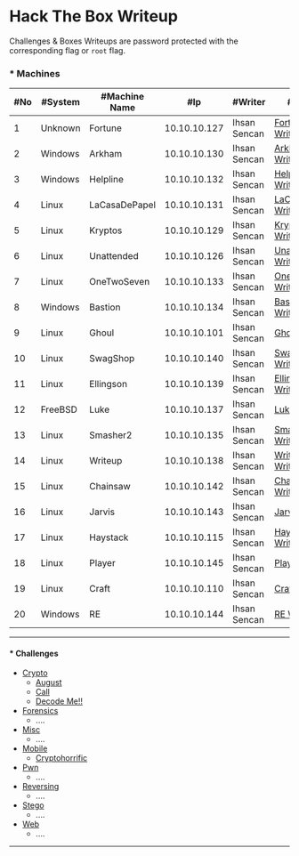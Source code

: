 # Hack The Box Writeup

Challenges & Boxes Writeups are password protected with the corresponding flag or ```root``` flag.

### * Machines
|#No|#System|#Machine Name|#Ip|#Writer|#Writeup|#Note|
|------|------|------|------|------|------|------|
|1|Unknown|Fortune|10.10.10.127|Ihsan Sencan|[Fortune Writeup](#)|-|
|2|Windows|Arkham|10.10.10.130|Ihsan Sencan|[Arkham Writeup](#)|-|
|3|Windows|Helpline|10.10.10.132|Ihsan Sencan|[Helpline Writeup](#)|-|
|4|Linux|LaCasaDePapel|10.10.10.131|Ihsan Sencan|[LaCasaDePapel Writeup](#)|-|
|5|Linux|Kryptos|10.10.10.129|Ihsan Sencan|[Kryptos Writeup](#)|-|
|6|Linux|Unattended|10.10.10.126|Ihsan Sencan|[Unattended Writeup](#)|-|
|7|Linux|OneTwoSeven|10.10.10.133|Ihsan Sencan|[OneTwoSeven Writeup](#)|-|
|8|Windows|Bastion|10.10.10.134|Ihsan Sencan|[Bastion Writeup](#)|-|
|9|Linux|Ghoul|10.10.10.101|Ihsan Sencan|[Ghoul Writeup](#)|-|
|10|Linux|SwagShop|10.10.10.140|Ihsan Sencan|[SwagShop Writeup](#)|-|
|11|Linux|Ellingson|10.10.10.139|Ihsan Sencan|[Ellingson Writeup](#)|-|
|12|FreeBSD|Luke|10.10.10.137|Ihsan Sencan|[Luke Writeup](#)|-|
|13|Linux|Smasher2|10.10.10.135|Ihsan Sencan|[Smasher2 Writeup](#)|-|
|14|Linux|Writeup|10.10.10.138|Ihsan Sencan|[Writeup Writeup](#)|-|
|15|Linux|Chainsaw|10.10.10.142|Ihsan Sencan|[Chainsaw Writeup](#)|-|
|16|Linux|Jarvis|10.10.10.143|Ihsan Sencan|[Jarvis Writeup](#)|-|
|17|Linux|Haystack|10.10.10.115|Ihsan Sencan|[Haystack Writeup](#)|-|
|18|Linux|Player|10.10.10.145|Ihsan Sencan|[Player Writeup](#)|-|
|19|Linux|Craft|10.10.10.110|Ihsan Sencan|[Craft Writeup](#)|-|
|20|Windows|RE|10.10.10.144|Ihsan Sencan|[RE Writeup](#)|-|

------------

#### * Challenges
  * [Crypto](https://github.com/ihsansencan/HackTheBox/tree/master/Challenges/Crypto)
    * [August](https://github.com/ihsansencan/HackTheBox/raw/master/Challenges/Crypto/August_IhsanSencan.pdf)
    * [Call](https://github.com/ihsansencan/HackTheBox/raw/master/Challenges/Crypto/Call_IhsanSencan.pdf)
    * [Decode Me!!](https://github.com/ihsansencan/HackTheBox/raw/master/Challenges/Crypto/Decode_Me_IhsanSencan.pdf)
  * [Forensics](https://github.com/ihsansencan/HackTheBox/tree/master/Challenges/Forensics)
    * ....
  * [Misc](https://github.com/ihsansencan/HackTheBox/tree/master/Challenges/Misc)
    * ....
  * [Mobile](https://github.com/ihsansencan/HackTheBox/tree/master/Challenges/Mobile)
    * [Cryptohorrific](https://github.com/ihsansencan/HackTheBox/raw/master/Challenges/Mobile/Cryptohorrific_IhsanSencan.pdf)
  * [Pwn](https://github.com/ihsansencan/HackTheBox/tree/master/Challenges/Pwn)
    * ....
  * [Reversing](https://github.com/ihsansencan/HackTheBox/tree/master/Challenges/Reversing)
    * ....
  * [Stego](https://github.com/ihsansencan/HackTheBox/tree/master/Challenges/Stego)
    * ....
  * [Web](https://github.com/ihsansencan/HackTheBox/tree/master/Challenges/Web)
    * ....
------------
